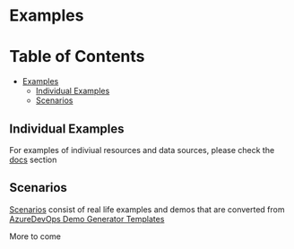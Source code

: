 # Examples

Table of Contents
=================

   * [Examples](#examples)
      * [Individual Examples](#individual-examples)
      * [Scenarios](#scenarios)

## Individual Examples

For examples of indiviual resources and data sources, please check the [docs](../docs/README.md) section

## Scenarios

[Scenarios](./scenarios) consist of real life examples and demos that are converted from [AzureDevOps Demo Generator Templates](https://github.com/microsoft/AzureDevOpsDemoGenerator/tree/master/src/VstsDemoBuilder/Templates)

More to come
